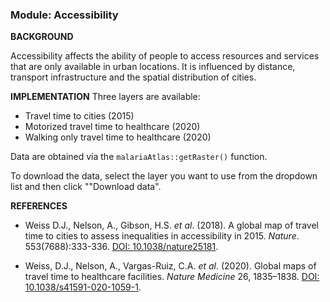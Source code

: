 ### **Module: Accessibility**

**BACKGROUND**

Accessibility affects the ability of people to access resources and services that are only available in urban locations. It is influenced by distance, transport infrastructure and the spatial distribution of cities. 

**IMPLEMENTATION**
Three layers are available: 

- Travel time to cities (2015)
- Motorized travel time to healthcare (2020)
- Walking only travel time to healthcare (2020)

Data are obtained via the `malariaAtlas::getRaster()` function. 

To download the data, select the layer you want to use from the dropdown list and then click ""Download data".

**REFERENCES**

- Weiss D.J., Nelson, A., Gibson, H.S. *et al*. (2018). A global map of travel time to cities to assess inequalities in accessibility in 2015. *Nature*. 553(7688):333-336. <a href="https://doi.org/10.1038/nature25181" target="_blank">DOI: 10.1038/nature25181</a>.

- Weiss, D.J., Nelson, A., Vargas-Ruiz, C.A. *et al*. (2020). Global maps of travel time to healthcare facilities. *Nature Medicine* 26, 1835–1838. <a href="https://doi.org/10.1038/s41591-020-1059-1" target="_blank">DOI: 10.1038/s41591-020-1059-1</a>.
